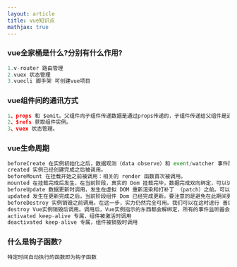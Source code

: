 ```yaml
---
layout: article
title: vue知识点
mathjax: true
---
```

### vue全家桶是什么?分别有什么作用?

```javascript
1.v-router 路由管理
2.vuex 状态管理
3.vuecli 脚手架 可创建vue项目
```

### vue组件间的通讯方式

```javascript
1、props 和 $emit。父组件向子组件传递数据是通过props传递的，子组件传递给父组件是通过$emit触发事件来做到的。
2、$refs 获取组件实例。
3、vuex 状态管理。
```

### vue生命周期

```javascript
beforeCreate 在实例初始化之后，数据观测（data observe）和 event/watcher 事件配置之前被调用。
created 实例已经创建完成之后被调用。
beforeMount 在挂载开始之前被调用：相关的 render 函数首次被调用。
mounted 在挂载完成后发生，在当前阶段，真实的 Dom 挂载完毕，数据完成双向绑定，可以访问到 Dom节点。
beforeUpdate 数据更新时调用，发生在虚拟 DOM 重新渲染和打补丁 （patch）之前。可以在这个钩子中进一步地更改状态，这不会触发附加的重渲染过程。
updated 发生在更新完成之后，当前阶段组件 Dom 已经完成更新。要注意的是避免在此期间更新数据，因为这个可能导致无限循环的更新，该钩子在服务器渲染期间不被调用。
beforeDestroy 实例销毁之前调用。在这一步，实力仍然完全可用。我们可以在这时进行 善后收尾工作，比如清除定时器。
destroy Vue实例销毁后调用。调用后，Vue实例指示的东西都会解绑定，所有的事件监听器会被移除，左右的子实例也会被销毁，该钩子在服务器端渲染不被调用。
activated keep-alive 专属，组件被激活时调用
deactivated keep-alive 专属，组件被销毁时调用
```

### 什么是钩子函数?

```javascript
特定时间自动执行的函数即为钩子函数
```


